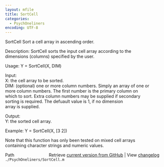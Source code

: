 ```yaml
---
layout: mfile
title: SortCell
categories:
  - PsychOneliners
encoding: UTF-8
---
```


 SortCell    Sort a cell array in ascending order.  

 Description: SortCell sorts the input cell array according to the  
   dimensions (columns) specified by the user.  

 Usage: Y = SortCell(X, DIM)  

 Input:  
       X: the cell array to be sorted.  
  DIM: (optional) one or more column numbers. Simply an array of one or  
       more column numbers.  The first number is the primary column on  
       which to sort. Extra column numbers may be supplied if secondary  
       sorting is required. The defuault value is 1, if no dimension  
       array is supplied.  

 Output:  
     Y: the sorted cell array.  

 Example:    Y = SortCell(X, [3 2])  

 Note that this function has only been tested on mixed cell arrays  
 containing character strings and numeric values.  


<div class="code_header" style="text-align:right;">
  <span style="float:left;">Path&nbsp;&nbsp;</span> <span class="counter">Retrieve <a href=
  "https://raw.github.com/Psychtoolbox-3/Psychtoolbox-3/beta/./PsychOneliners/SortCell.m">current version from GitHub</a> | View <a href=
  "https://github.com/Psychtoolbox-3/Psychtoolbox-3/commits/beta/./PsychOneliners/SortCell.m">changelog</a></span>
</div>
<div class="code">
  <code>./PsychOneliners/SortCell.m</code>
</div>

